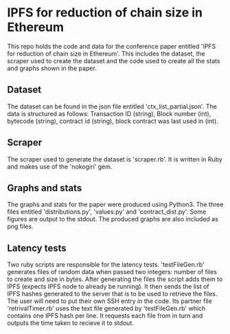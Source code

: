 # IPFS for reduction of chain size in Ethereum

This repo holds the code and data for the conference paper entitled 'IPFS for reduction of chain size in Ethereum'. This includes the dataset, the scraper used to create the dataset and the code used to create all the stats and graphs shown in the paper.

## Dataset
The dataset can be found in the json file entitled 'ctx_list_partial.json'. The data is structured as follows: Transaction ID (string), Block number (int), bytecode (string), contract id (string), block contract was last used in (int).

## Scraper
The scraper used to generate the dataset is 'scraper.rb'. It is written in Ruby and makes use of the 'nokogiri' gem.

## Graphs and stats
The graphs and stats for the paper were produced using Python3. The three files entitled 'distributions.py', 'values.py' and 'contract_dist.py'. Some figures are output to the stdout. The produced graphs are also included as png files.

## Latency tests
Two ruby scripts are responsible for the latency tests. 'testFileGen.rb' generates files of random data when passed two integers: number of files to create and size in bytes. After generating the files the script adds them to IPFS (expects IPFS node to already be running). It then sends the list of IPFS hashes generated to the server that is to be used to retrieve the files. The user will need to put their own SSH entry in the code. Its partner file 'retrivalTimer.rb' uses the text file generated by 'testFileGen.rb' which contains one IPFS hash per line. It requests each file from in turn and outputs the time taken to recieve it to stdout.
